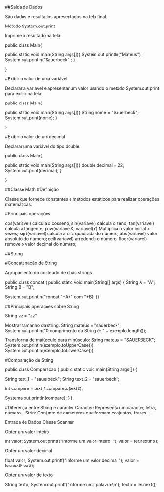 ##Saída de Dados

São dados e resultados apresentados na tela final.

Método System.out.print

Imprime o resultado na tela:

public class Main{

public static void main(String args[]){ System.out.println("Mateus"); System.out.println("Sauerbeck"); }

}

#Exibir o valor de uma variável

Declarar a variável e apresentar um valor usando o metodo System.out.print para exibir na tela:

public class Main{

public static void main(String args[]){ String nome = "Sauerbeck"; System.out.print(nome); }

}

#Exibir o valor de um decimal

Declarar uma variável do tipo double:

public class Main{

public static void main(String args[]){ double decimal = 22; System.out.print(decimal); }

}

##Classe Math
#Definição

Classe que fornece constantes e métodos estáticos para realizar operações matemáticas.

#Principais operações

cos(variavel) calcula o cosseno; 
sin(variavel) calcula o seno; 
tan(variavel) calcula a tangente; 
pow(variavelX, variavel(Y) Multiplica o valor inicial x vezes; 
sqrt(variavel) calcula a raíz quadrada do número; 
abs(variavel) valor absoluto do número; 
ceil(variavel) arredonda o número; 
floor(variavel) remove o valor decimal do número;

##String

#Concatenação de String

Agrupamento do conteúdo de duas strings

public class concat { public static void main(String[] args) {
String A = "A";
String B = "B";

System.out.println("concat "+A+" com "+B);
}}

##Principais operações sobre String

String zz = "zz"

Mostrar tamanho da string: 
String mateus = "sauerbeck"; System.out.println("O comprimento da String é: " + exemplo.length());

Transforma de maiúsculo para minúsculo:
String mateus = "SAUERBECK"; System.out.println(exemplo.toUpperCase()); System.out.println(exemplo.toLowerCase());

#Comparação de String

public class Comparacao { public static void main(String args[]) {

  String text_1 = "sauerbeck";
  String text_2 = "sauerbeck";
  
  int compare = text_1.compareto(text2);
  
  Systema.out.println(compare);
} }

#Diferença entre String e caracter
Caracter: Representa um caracter, letra, número...
Strin: Conjunto de caracteres que formam conjuntos, frases...

Entrada de Dados
Classe Scanner

Obter um valor inteiro

int valor;
System.out.printf("Informe um valor inteiro: ");
valor = ler.nextInt();

Obter um valor decimal

float valor;
System.out.printf("Informe um valor decimal ");
valor = ler.nextFloat();

Obter um valor de texto

String texto;
System.out.printf("Informe uma palavra:\n");
texto = ler.next();


